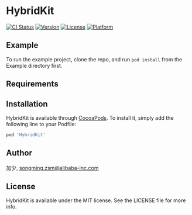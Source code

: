 # HybridKit

[![CI Status](https://img.shields.io/travis/加少/HybridKit.svg?style=flat)](https://travis-ci.org/加少/HybridKit)
[![Version](https://img.shields.io/cocoapods/v/HybridKit.svg?style=flat)](https://cocoapods.org/pods/HybridKit)
[![License](https://img.shields.io/cocoapods/l/HybridKit.svg?style=flat)](https://cocoapods.org/pods/HybridKit)
[![Platform](https://img.shields.io/cocoapods/p/HybridKit.svg?style=flat)](https://cocoapods.org/pods/HybridKit)

## Example

To run the example project, clone the repo, and run `pod install` from the Example directory first.

## Requirements

## Installation

HybridKit is available through [CocoaPods](https://cocoapods.org). To install
it, simply add the following line to your Podfile:

```ruby
pod 'HybridKit'
```

## Author

加少, songming.zsm@alibaba-inc.com

## License

HybridKit is available under the MIT license. See the LICENSE file for more info.
